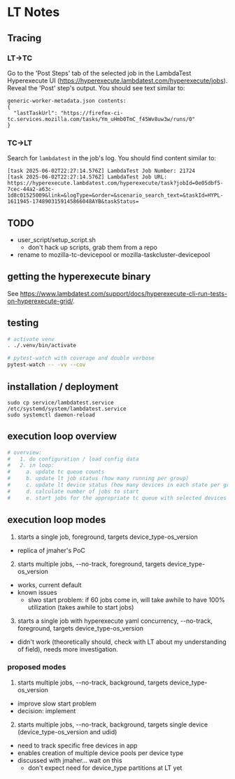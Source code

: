 # LT Notes

## Tracing

### LT->TC

Go to the 'Post Steps' tab of the selected job in the LambdaTest Hyperexecute UI (https://hyperexecute.lambdatest.com/hyperexecute/jobs). Reveal the 'Post' step's output. You should see text similar to:

```
generic-worker-metadata.json contents:
{
  "lastTaskUrl": "https://firefox-ci-tc.services.mozilla.com/tasks/Ym_uHmb0TmC_f45Wv8uw3w/runs/0"
}
```

### TC->LT

Search for `lambdatest` in the job's log. You should find content similar to:

```
[task 2025-06-02T22:27:14.576Z] LambdaTest Job Number: 21724
[task 2025-06-02T22:27:14.576Z] LambdaTest Job URL: https://hyperexecute.lambdatest.com/hyperexecute/task?jobId=0e05dbf5-7cec-44a2-a63c-1d8c01525009&link=&logType=&order=&scenario_search_text=&taskId=HYPL-1611945-1748903159145866048AYB&taskStatus=
```

## TODO

- user_script/setup_script.sh
  - don't hack up scripts, grab them from a repo
- rename to mozilla-tc-devicepool or
            mozilla-taskcluster-devicepool

## getting the hyperexecute binary

See https://www.lambdatest.com/support/docs/hyperexecute-cli-run-tests-on-hyperexecute-grid/.

## testing

```bash
# activate venv
. ./.venv/bin/activate

# pytest-watch with coverage and double verbose
pytest-watch -- -vv --cov
```

## installation / deployment

```
sudo cp service/lambdatest.service /etc/systemd/system/lambdatest.service
sudo systemctl daemon-reload
```

## execution loop overview

```bash
# overview:
#   1. do configuration / load config data
#   2. in loop:
#     a. update tc queue counts
#     b. update lt job status (how many running per group)
#     c. update lt device status (how many devices in each state per group)
#     d. calculate number of jobs to start
#     e. start jobs for the appropriate tc queue with selected devices
```

## execution loop modes

1. starts a single job, foreground, targets device_type-os_version
  - replica of jmaher's PoC
2. starts multiple jobs, --no-track, foreground, targets device_type-os_version
  - works, current default
  - known issues
    - slwo start problem: if 60 jobs come in, will take awhile to have 100% utilization (takes awhile to start jobs)
3. starts a single job with hyperexecute yaml concurrency, --no-track, foreground, targets device_type-os_version
  - didn't work (theoretically should, check with LT about my understanding of field), needs more investigation.

### proposed modes

1. starts multiple jobs, --no-track, background, targets device_type-os_version
  - improve slow start problem
  - decision: implement
2. starts multiple jobs, --no-track, background, targets single device (device_type-os_version and udid)
  - need to track specific free devices in app
  - enables creation of multiple device pools per device type
  - discussed with jmaher... wait on this
    - don't expect need for device_type partitions at LT yet
